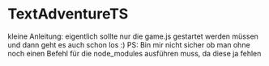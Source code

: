 # TextAdventureTS

kleine Anleitung: eigentlich sollte nur die game.js gestartet werden müssen und dann geht es auch schon los :)
PS: Bin mir nicht sicher ob man ohne noch einen Befehl für die node_modules ausführen muss, da diese ja fehlen
